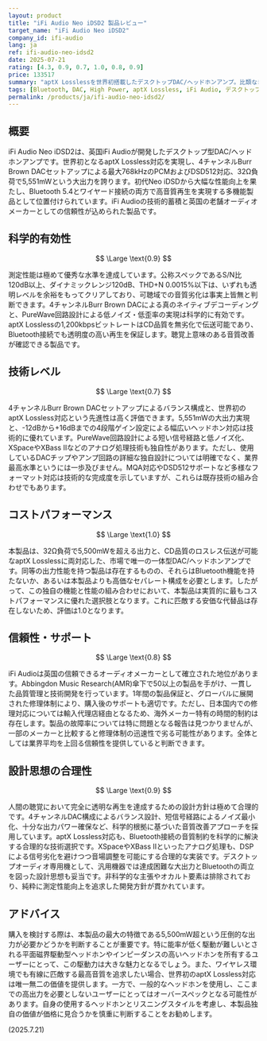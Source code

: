 ```yaml
---
layout: product
title: "iFi Audio Neo iDSD2 製品レビュー"
target_name: "iFi Audio Neo iDSD2"
company_id: ifi-audio
lang: ja
ref: ifi-audio-neo-idsd2
date: 2025-07-21
rating: [4.3, 0.9, 0.7, 1.0, 0.8, 0.9]
price: 133517
summary: "aptX Losslessを世界初搭載したデスクトップDAC/ヘッドホンアンプ。比類なき高出力と先進のBluetooth機能を両立し、その独自の価値提案から優れたコストパフォーマンスを実現。"
tags: [Bluetooth, DAC, High Power, aptX Lossless, iFi Audio, デスクトップ, ヘッドホンアンプ]
permalink: /products/ja/ifi-audio-neo-idsd2/
---
```

## 概要

iFi Audio Neo iDSD2は、英国iFi Audioが開発したデスクトップ型DAC/ヘッドホンアンプです。世界初となるaptX Lossless対応を実現し、4チャンネルBurr Brown DACセットアップによる最大768kHzのPCMおよびDSD512対応、32Ω負荷で5,551mWという大出力を誇ります。初代Neo iDSDから大幅な性能向上を果たし、Bluetooth 5.4とワイヤード接続の両方で高音質再生を実現する多機能製品として位置付けられています。iFi Audioの技術的蓄積と英国の老舗オーディオメーカーとしての信頼性が込められた製品です。

## 科学的有効性

$$ \Large \text{0.9} $$

測定性能は極めて優秀な水準を達成しています。公称スペックであるS/N比120dB以上、ダイナミックレンジ120dB、THD+N 0.0015%以下は、いずれも透明レベルを余裕をもってクリアしており、可聴域での音質劣化は事実上皆無と判断できます。4チャンネルBurr Brown DACによる真のネイティブデコーディングと、PureWave回路設計による低ノイズ・低歪率の実現は科学的に有効です。aptX Losslessの1,200kbpsビットレートはCD品質を無劣化で伝送可能であり、Bluetooth接続でも透明度の高い再生を保証します。聴覚上意味のある音質改善が確認できる製品です。

## 技術レベル

$$ \Large \text{0.7} $$

4チャンネルBurr Brown DACセットアップによるバランス構成と、世界初のaptX Lossless対応という先進性は高く評価できます。5,551mWの大出力実現と、-12dBから+16dBまでの4段階ゲイン設定による幅広いヘッドホン対応は技術的に優れています。PureWave回路設計による短い信号経路と低ノイズ化、XSpaceやXBass IIなどのアナログ処理技術も独自性があります。ただし、使用しているDACチップやアンプ回路の詳細な独自設計については明確でなく、業界最高水準というには一歩及びません。MQA対応やDSD512サポートなど多様なフォーマット対応は技術的な完成度を示していますが、これらは既存技術の組み合わせでもあります。

## コストパフォーマンス

$$ \Large \text{1.0} $$

本製品は、32Ω負荷で5,500mWを超える出力と、CD品質のロスレス伝送が可能なaptX Losslessに両対応した、市場で唯一の一体型DAC/ヘッドホンアンプです。同等の出力性能を持つ製品は存在するものの、それらはBluetooth機能を持たないか、あるいは本製品よりも高価なセパレート構成を必要とします。したがって、この独自の機能と性能の組み合わせにおいて、本製品は実質的に最もコストパフォーマンスに優れた選択肢となります。これに匹敵する安価な代替品は存在しないため、評価は1.0となります。

## 信頼性・サポート

$$ \Large \text{0.8} $$

iFi Audioは英国の信頼できるオーディオメーカーとして確立された地位があります。Abbingdon Music Research(AMR)傘下で50以上の製品を手がけ、一貫した品質管理と技術開発を行っています。1年間の製品保証と、グローバルに展開された修理体制により、購入後のサポートも適切です。ただし、日本国内での修理対応については輸入代理店経由となるため、海外メーカー特有の時間的制約は存在します。製品の故障率については特に問題となる報告は見つかりませんが、一部のメーカーと比較すると修理体制の迅速性で劣る可能性があります。全体としては業界平均を上回る信頼性を提供していると判断できます。

## 設計思想の合理性

$$ \Large \text{0.9} $$

人間の聴覚において完全に透明な再生を達成するための設計方針は極めて合理的です。4チャンネルDAC構成によるバランス設計、短信号経路によるノイズ最小化、十分な出力パワー確保など、科学的根拠に基づいた音質改善アプローチを採用しています。aptX Lossless対応も、Bluetooth接続の音質制約を科学的に解決する合理的な技術選択です。XSpaceやXBass IIといったアナログ処理も、DSPによる信号劣化を避けつつ音場調整を可能にする合理的な実装です。デスクトップオーディオ専用機として、汎用機器では達成困難な大出力とBluetoothの両立を図った設計思想も妥当です。非科学的な主張やオカルト要素は排除されており、純粋に測定性能向上を追求した開発方針が貫かれています。

## アドバイス

購入を検討する際は、本製品の最大の特徴である5,500mW超という圧倒的な出力が必要かどうかを判断することが重要です。特に能率が低く駆動が難しいとされる平面磁界駆動型ヘッドホンやインピーダンスの高いヘッドホンを所有するユーザーにとって、この駆動力は大きな魅力となるでしょう。また、ワイヤレス環境でも有線に匹敵する最高音質を追求したい場合、世界初のaptX Lossless対応は唯一無二の価値を提供します。一方で、一般的なヘッドホンを使用し、ここまでの高出力を必要としないユーザーにとってはオーバースペックとなる可能性があります。自身の使用するヘッドホンとリスニングスタイルを考慮し、本製品独自の価値が価格に見合うかを慎重に判断することをお勧めします。

(2025.7.21)
